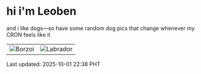 # hi i'm Leoben

and i like dogs—so have some random dog pics that change whenever my CRON feels like it

|  |  |
|--------|----------|
| ![Borzoi](https://random-dog-vercel.vercel.app/api/random-borzoi?v=1759329519) | ![Labrador](https://random-dog-vercel.vercel.app/api/random-labrador?v=1759329519) |

Last updated: 2025-10-01 22:38 PHT
